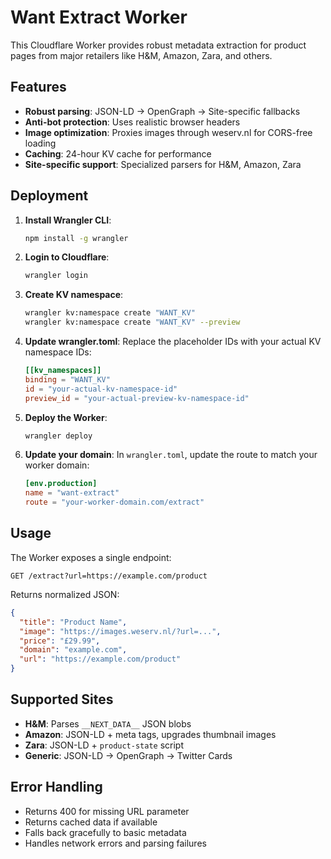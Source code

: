 # Want Extract Worker

This Cloudflare Worker provides robust metadata extraction for product pages from major retailers like H&M, Amazon, Zara, and others.

## Features

- **Robust parsing**: JSON-LD → OpenGraph → Site-specific fallbacks
- **Anti-bot protection**: Uses realistic browser headers
- **Image optimization**: Proxies images through weserv.nl for CORS-free loading
- **Caching**: 24-hour KV cache for performance
- **Site-specific support**: Specialized parsers for H&M, Amazon, Zara

## Deployment

1. **Install Wrangler CLI**:
   ```bash
   npm install -g wrangler
   ```

2. **Login to Cloudflare**:
   ```bash
   wrangler login
   ```

3. **Create KV namespace**:
   ```bash
   wrangler kv:namespace create "WANT_KV"
   wrangler kv:namespace create "WANT_KV" --preview
   ```

4. **Update wrangler.toml**:
   Replace the placeholder IDs with your actual KV namespace IDs:
   ```toml
   [[kv_namespaces]]
   binding = "WANT_KV"
   id = "your-actual-kv-namespace-id"
   preview_id = "your-actual-preview-kv-namespace-id"
   ```

5. **Deploy the Worker**:
   ```bash
   wrangler deploy
   ```

6. **Update your domain**:
   In `wrangler.toml`, update the route to match your worker domain:
   ```toml
   [env.production]
   name = "want-extract"
   route = "your-worker-domain.com/extract"
   ```

## Usage

The Worker exposes a single endpoint:

```
GET /extract?url=https://example.com/product
```

Returns normalized JSON:
```json
{
  "title": "Product Name",
  "image": "https://images.weserv.nl/?url=...",
  "price": "£29.99",
  "domain": "example.com",
  "url": "https://example.com/product"
}
```

## Supported Sites

- **H&M**: Parses `__NEXT_DATA__` JSON blobs
- **Amazon**: JSON-LD + meta tags, upgrades thumbnail images
- **Zara**: JSON-LD + `product-state` script
- **Generic**: JSON-LD → OpenGraph → Twitter Cards

## Error Handling

- Returns 400 for missing URL parameter
- Returns cached data if available
- Falls back gracefully to basic metadata
- Handles network errors and parsing failures
